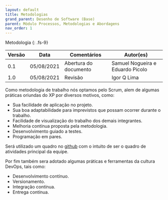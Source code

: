 ```yaml
---
layout: default
title: Metodologias
grand_parent: Desenho de Software (Base)
parent: Módulo Processos, Metodologias e Abordagens
nav_order: 1
---
```


Metodologia
{: .fs-9}

| Versão | Data       | Comentários                   | Autor(es)                                      |
| ------ | ---------- | ----------------------------- | ---------------------------------------------- |
| 0.1    | 05/08/2021 | Abertura do documento         | Samuel Nogueira e Eduardo Picolo               |
| 1.0    | 05/08/2021 | Revisão                       | Igor Q Lima                                    |

Como metodologia de trabalho nós optamos pelo Scrum, alem de algumas práticas oriundas do XP por diversos motivos, como:

* Sua facilidade de aplicação no projeto.
* Sua boa adaptabilidade para imprevistos que possam ocorrer durante o trabalho.
* Facilidade de visualização do trabalho dos demais integrantes.
* Melhoria contínua proposta pela metodologia.
* Desenvolvimento guiado a testes.
* Programação em pares.

Será utilizado um quadro no [github](https://github.com/UnBArqDsw2021-1/2021.1_G7_Mychine_docs/projects/1) com o intuito de ser o quadro de atividades principal da equipe.

Por fim também sera adotado algumas práticas e ferramentas da cultura DevOps, tais como: 

* Desenvolvimento contínuo.
* Versionamento.
* Integração contínua.
* Entrega contínua.
